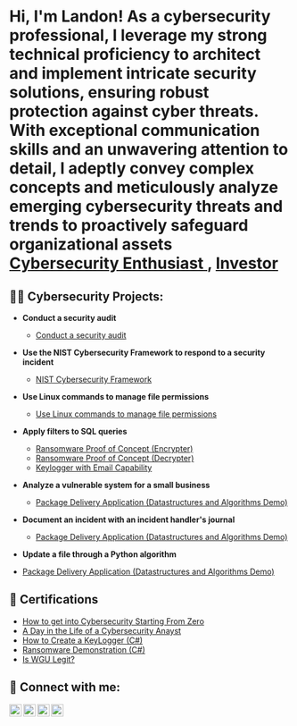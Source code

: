 <h1>Hi, I'm Landon! As a cybersecurity professional, I leverage my strong technical proficiency to architect and implement intricate security solutions, ensuring robust protection against cyber threats. With exceptional communication skills and an unwavering attention to detail, I adeptly convey complex concepts and meticulously analyze emerging cybersecurity threats and trends to proactively safeguard organizational assets <br/><a href="https://github.com/joshmadakor1"> <a href="https://www.linkedin.com/in/joshmadakor/">Cybersecurity Enthusiast </a>, <a href="https://www.youtube.com/c/joshmadakor">Investor</a></h1>

<h2>👨‍💻 Cybersecurity Projects:</h2>

- <b>Conduct a security audit </b>
  - [Conduct a security audit](https://github.com/landoncity/ConductSecurityAudit)
- <b>Use the NIST Cybersecurity Framework to respond to a security incident </b>
  - [NIST Cybersecurity Framework](https://github.com/landoncity/UseTheNISTCybersecurityFrameworkToRespondToaSecurityIncident)
- <b>Use Linux commands to manage file permissions </b>
  - [Use Linux commands to manage file permissions](https://github.com/landoncity/UseLinuxCommandsToManageFilePermissions)

- <b>Apply filters to SQL queries </b>
  - [Ransomware Proof of Concept (Encrypter)](https://github.com/joshmadakor1/EncrypterPOC)
  - [Ransomware Proof of Concept (Decrypter)](https://github.com/joshmadakor1/DecrypterPOC)
  - [Keylogger with Email Capability](https://github.com/joshmadakor1/Key-Logger-With-Email)
- <b>Analyze a vulnerable system for a small business </b>
  - [Package Delivery Application (Datastructures and Algorithms Demo)](https://github.com/joshmadakor1/Package-Delivery-Pathfinding-Algorithm)

- <b>Document an incident with an incident handler's journal </b>
  - [Package Delivery Application (Datastructures and Algorithms Demo)](https://github.com/joshmadakor1/Package-Delivery-Pathfinding-Algorithm)
 
-  <b>Update a file through a Python algorithm </b>
  - [Package Delivery Application (Datastructures and Algorithms Demo)](https://github.com/joshmadakor1/Package-Delivery-Pathfinding-Algorithm)



<h2>📂 Certifications</h2>

- [How to get into Cybersecurity Starting From Zero](https://www.youtube.com/watch?v=a83ASGn_V_s)
- [A Day in the Life of a Cybersecurity Anayst](https://www.youtube.com/watch?v=uHy3oM7NnoU)
- [How to Create a KeyLogger (C#)](https://www.youtube.com/watch?v=N-L9hklSlNk)
- [Ransomware Demonstration (C#)](https://www.youtube.com/watch?v=OfvdQeh79s0)
- [Is WGU Legit?](https://www.youtube.com/watch?v=E2MwRWxDBkA)

<h2> 🤳 Connect with me:</h2>

[<img align="left" alt="JoshMadakor | YouTube" width="22px" src="https://cdn.jsdelivr.net/npm/simple-icons@v3/icons/youtube.svg" />][youtube]
[<img align="left" alt="JoshMadakor | Twitter" width="22px" src="https://cdn.jsdelivr.net/npm/simple-icons@v3/icons/twitter.svg" />][twitter]
[<img align="left" alt="JoshMadakor | LinkedIn" width="22px" src="https://cdn.jsdelivr.net/npm/simple-icons@v3/icons/linkedin.svg" />][linkedin]
[<img align="left" alt="JoshMadakor | Instagram" width="22px" src="https://cdn.jsdelivr.net/npm/simple-icons@v3/icons/instagram.svg" />][instagram]

[twitter]: https://twitter.com/joshmadakor
[youtube]: https://www.youtube.com/c/joshmadakor
[instagram]: https://www.instagram.com/joshmadakor/
[linkedin]: https://linkedin.com/in/joshmadakor

<!--
**joshmadakor1/joshmadakor1** is a ✨ _special_ ✨ repository because its `README.md` (this file) appears on your GitHub profile.

Here are some ideas to get you started:

- 🔭 I’m currently working on ...
- 🌱 I’m currently learning ...
- 👯 I’m looking to collaborate on ...
- 🤔 I’m looking for help with ...
- 💬 Ask me about ...
- 📫 How to reach me: ...
- 😄 Pronouns: ...
- ⚡ Fun fact: ...
-->
